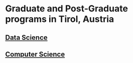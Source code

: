 # Graduate and Post-Graduate programs in Tirol, Austria

## [Data Science](data-science.md)
## [Computer Science](computer-science.md)

